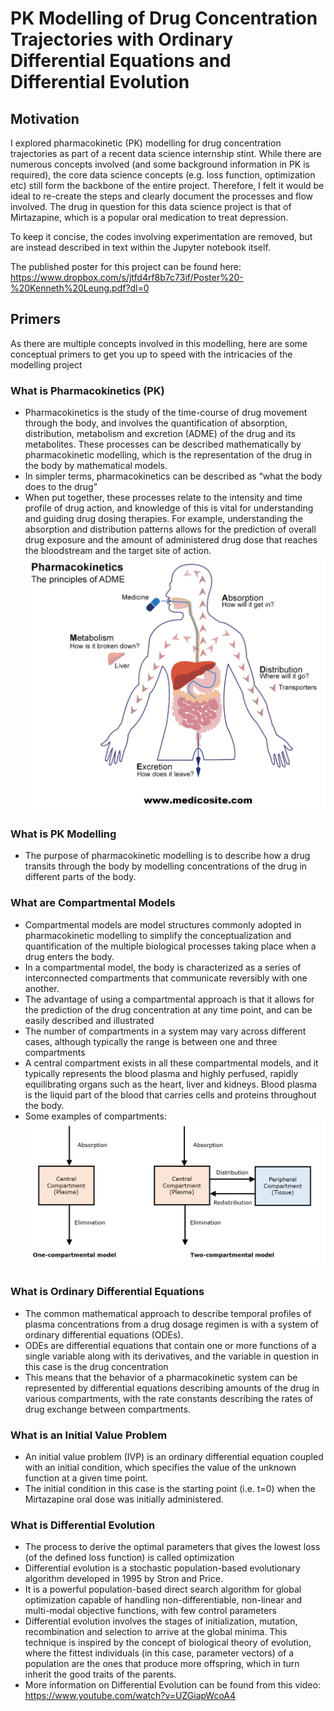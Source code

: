 # PK Modelling of Drug Concentration Trajectories with Ordinary Differential Equations and Differential Evolution

## Motivation
I explored pharmacokinetic (PK) modelling for drug concentration trajectories as part of a recent data science internship stint. While there are numerous concepts involved (and some background information in PK is required), the core data science concepts (e.g. loss function, optimization etc) still form the backbone of the entire project. Therefore, I felt it would be ideal to re-create the steps and clearly document the processes and flow involved. The drug in question for this data science project is that of Mirtazapine, which is a popular oral medication to treat depression.

To keep it concise, the codes involving experimentation are removed, but are instead described in text within the Jupyter notebook itself. 

The published poster for this project can be found here: https://www.dropbox.com/s/jtfd4rf8b7c73if/Poster%20-%20Kenneth%20Leung.pdf?dl=0

## Primers
As there are multiple concepts involved in this modelling, here are some conceptual primers to get you up to speed with the intricacies of the modelling project

### What is Pharmacokinetics (PK)
- Pharmacokinetics is the study of the time-course of drug movement through the body, and involves the quantification of absorption, distribution, metabolism and excretion (ADME) of the drug and its metabolites. These processes can be described mathematically by pharmacokinetic modelling, which is the representation of the drug in the body by mathematical models. 
- In simpler terms, pharmacokinetics can be described as “what the body does to the drug”
- When put together, these processes relate to the intensity and time profile of drug action, and knowledge of this is vital for understanding and guiding drug dosing therapies. For example, understanding the absorption and distribution patterns allows for the prediction of overall drug exposure and the amount of administered drug dose that reaches the bloodstream and the target site of action.
![alt text](https://github.com/kennethleungty/ODE-Modelling-with-Differential-Evolution/blob/main/Images/pharmacokinetics.png)


### What is PK Modelling 
- The purpose of pharmacokinetic modelling is to describe how a drug transits through the body by modelling concentrations of the drug in different parts of the body. 

### What are Compartmental Models
- Compartmental models are model structures commonly adopted in pharmacokinetic modelling to simplify the conceptualization and quantification of the multiple biological processes taking place when a drug enters the body. 
- In a compartmental model, the body is characterized as a series of interconnected compartments that communicate reversibly with one another. 
- The advantage of using a compartmental approach is that it allows for the prediction of the drug concentration at any time point, and can be easily described and illustrated 
- The number of compartments in a system may vary across different cases, although typically the range is between one and three compartments
- A central compartment exists in all these compartmental models, and it typically represents the blood plasma and highly perfused, rapidly equilibrating organs such as the heart, liver and kidneys. Blood plasma is the liquid part of the blood that carries cells and proteins throughout the body. 
- Some examples of compartments:
![alt text](https://github.com/kennethleungty/ODE-Modelling-with-Differential-Evolution/blob/main/Images/compartment-images-1.png)

### What is Ordinary Differential Equations
- The common mathematical approach to describe temporal profiles of plasma concentrations from a drug dosage regimen is with a system of ordinary differential equations (ODEs). 
- ODEs are differential equations that contain one or more functions of a single variable along with its derivatives, and the variable in question in this case is the drug concentration
- This means that the behavior of a pharmacokinetic system can be represented by differential equations describing amounts of the drug in various compartments, with the rate constants describing the rates of drug exchange between compartments. 

### What is an Initial Value Problem
- An initial value problem (IVP) is an ordinary differential equation coupled with an initial condition, which specifies the value of the unknown function at a given time point. 
- The initial condition in this case is the starting point (i.e. t=0) when the Mirtazapine oral dose was initially administered.

### What is Differential Evolution
- The process to derive the optimal parameters that gives the lowest loss (of the defined loss function) is called optimization
- Differential evolution is a stochastic population-based evolutionary algorithm developed in 1995 by Stron and Price.
- It is a powerful population-based direct search algorithm for global optimization capable of handling non-differentiable, non-linear and multi-modal objective functions, with few control parameters
- Differential evolution involves the stages of initialization, mutation, recombination and selection to arrive at the global minima.  This technique is inspired by the concept of biological theory of evolution, where the fittest individuals (in this case, parameter vectors) of a population are the ones that produce more offspring, which in turn inherit the good traits of the parents. 
- More information on Differential Evolution can be found from this video: https://www.youtube.com/watch?v=UZGiapWcoA4
